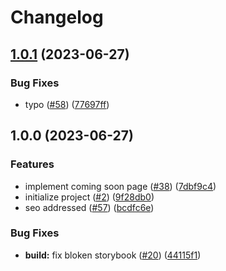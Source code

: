 # Changelog

## [1.0.1](https://github.com/suzuka-kosen-festa/2023-hp/compare/1.0.0...1.0.1) (2023-06-27)


### Bug Fixes

* typo ([#58](https://github.com/suzuka-kosen-festa/2023-hp/issues/58)) ([77697ff](https://github.com/suzuka-kosen-festa/2023-hp/commit/77697ff2a5e2f0a2e15b98badf60f97311a9c4d2))

## 1.0.0 (2023-06-27)


### Features

* implement coming soon page ([#38](https://github.com/suzuka-kosen-festa/2023-hp/issues/38)) ([7dbf9c4](https://github.com/suzuka-kosen-festa/2023-hp/commit/7dbf9c41472ccc3b2e52df022efb20eec37c2482))
* initialize project ([#2](https://github.com/suzuka-kosen-festa/2023-hp/issues/2)) ([9f28db0](https://github.com/suzuka-kosen-festa/2023-hp/commit/9f28db02193199889f502fd29d5a2b32e010996e))
* seo addressed ([#57](https://github.com/suzuka-kosen-festa/2023-hp/issues/57)) ([bcdfc6e](https://github.com/suzuka-kosen-festa/2023-hp/commit/bcdfc6e3f671ba5776ec4d068974a8a08f57924a))


### Bug Fixes

* **build:** fix bloken storybook ([#20](https://github.com/suzuka-kosen-festa/2023-hp/issues/20)) ([44115f1](https://github.com/suzuka-kosen-festa/2023-hp/commit/44115f11b09c6159afc93198a66292027fb037b9))
